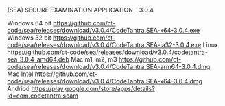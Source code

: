 (SEA) SECURE EXAMINATION APPLICATION - 3.0.4


Windows 64 bit 
https://github.com/ct-code/sea/releases/download/v3.0.4/CodeTantra.SEA-x64-3.0.4.exe
Windows 32 bit 
https://github.com/ct-code/sea/releases/download/v3.0.4/CodeTantra.SEA-ia32-3.0.4.exe
Linux
https://github.com/ct-code/sea/releases/download/v3.0.4/codetantra-sea_3.0.4_amd64.deb
Mac m1, m2, m3 
https://github.com/ct-code/sea/releases/download/v3.0.4/CodeTantra.SEA-arm64-3.0.4.dmg
Mac Intel 
https://github.com/ct-code/sea/releases/download/v3.0.4/CodeTantra.SEA-x64-3.0.4.dmg
Andriod
https://play.google.com/store/apps/details?id=com.codetantra.seam
